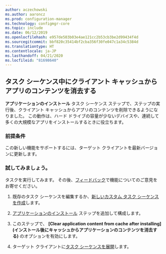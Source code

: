 ```yaml
---
author: aczechowski
ms.author: aaroncz
ms.prod: configuration-manager
ms.technology: configmgr-core
ms.topic: include
ms.date: 06/12/2019
ms.openlocfilehash: e957de503b03e4ae121cc2b53cb3be2d99434f4d
ms.sourcegitcommit: bbf820c35414bf2cba356f30fe047c1a34c5384d
ms.translationtype: HT
ms.contentlocale: ja-JP
ms.lasthandoff: 04/21/2020
ms.locfileid: "81698640"
---
```

## <a name="clear-app-content-from-client-cache-during-task-sequence"></a><a name="bkmk_tscache"></a> タスク シーケンス中にクライアント キャッシュからアプリのコンテンツを消去する

<!--4485675-->

**アプリケーションのインストール** タスク シーケンス ステップで、ステップの実行後、クライアント キャッシュからアプリのコンテンツを削除できるようになりました。 この動作は、ハード ドライブの容量が少ないデバイスや、連続して多くの大規模なアプリをインストールするときに役立ちます。

### <a name="prerequisite"></a>前提条件

この新しい機能をサポートするには、ターゲット クライアントを最新バージョンに更新します。

### <a name="try-it-out"></a>試してみましょう。

タスクを実行してみます。 その後、[フィードバック](../../../../understand/find-help.md#product-feedback)で機能についてのご意見をお寄せください。

1. 既存のタスク シーケンスを編集するか、[新しいカスタム タスク シーケンスを作成](../../../../../osd/deploy-use/create-a-custom-task-sequence.md)します。

1. [アプリケーションのインストール](../../../../../osd/understand/task-sequence-steps.md#BKMK_InstallApplication) ステップを追加して構成します。

1. このステップで、 **[Clear application content from cache after installing]\(インストール後にキャッシュからアプリケーションのコンテンツを消去する\)** のオプションを有効にします。

1. ターゲット クライアントに[タスク シーケンスを展開](../../../../../osd/deploy-use/deploy-a-task-sequence.md)します。
